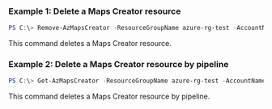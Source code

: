 ### Example 1: Delete a Maps Creator resource
```powershell
PS C:\> Remove-AzMapsCreator -ResourceGroupName azure-rg-test -AccountName pwsh-mapsAccount03 -Name creator-01

```

This command deletes a Maps Creator resource.

### Example 2: Delete a Maps Creator resource by pipeline
```powershell
PS C:\> Get-AzMapsCreator -ResourceGroupName azure-rg-test -AccountName pwsh-mapsAccount02 -Name creator-01 | Remove-AzMapsCreator

```

This command deletes a Maps Creator resource by pipeline.

